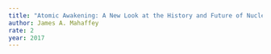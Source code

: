 ```yaml
---
title: "Atomic Awakening: A New Look at the History and Future of Nuclear Power"
author: James A. Mahaffey
rate: 2
year: 2017
---
```

